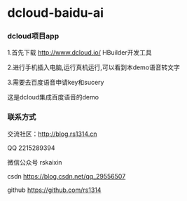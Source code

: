 # dcloud-baidu-ai

### dcloud项目app

1.首先下载   http://www.dcloud.io/     HBuilder开发工具

2.进行手机插入电脑,运行真机运行,可以看到本demo语音转文字

3.需要去百度语音申请key和sucery

这是dcloud集成百度语音的demo

### 联系方式

交流社区：http://blog.rs1314.cn

  QQ  2215289394 

 微信公众号   rskaixin

csdn   https://blog.csdn.net/qq_29556507

github  https://github.com/rs1314

